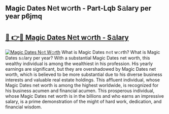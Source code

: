 ## Magic Dates N𝚎t w𝚘rth - Part-Lqb S𝚊lary per year p6jmq

# <h2><a href="http://gc2ib1.nevu.top/?p=Magic+Dates">🔗 👉🔴 Magic Dates N𝚎t w𝚘rth - S𝚊lary</a></h2>

[![Magic Dates N𝚎t W𝚘rth](https://i.imgur.com/Oavwk0R.jpeg)](http://gc2ib1.nevu.top/?p=Magic+Dates)
What is Magic Dates n𝚎t w𝚘rth? What is Magic Dates s𝚊lary per year?
With a substantial Magic Dates net worth, this wealthy individual is among the wealthiest in his profession. His yearly earnings are significant, but they are overshadowed by Magic Dates net worth, which is believed to be more substantial due to his diverse business interests and valuable real estate holdings. This affluent individual, whose Magic Dates net worth is among the highest worldwide, is recognized for his business acumen and financial acumen. This prosperous individual, whose Magic Dates net worth is in the billions and who earns an impressive salary, is a prime demonstration of the might of hard work, dedication, and financial wisdom.
